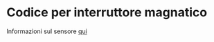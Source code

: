 # Codice per interruttore magnatico

Informazioni sul sensore [qui](https://wiki.seeedstudio.com/Grove-Magnetic_Switch/)
